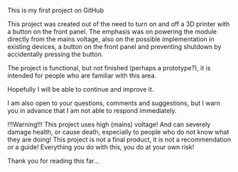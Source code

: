 This is my first project on GitHub

This project was created out of the need to turn on and off a 3D printer with a button on the front panel. 
The emphasis was on powering the module directly from the mains voltage, also on the possible implementation
in existing devices, a button on the front panel and preventing shutdown by accidentally pressing the button.

The project is functional, but not finished (perhaps a prototype?),
it is intended for people who are familiar with this area.

Hopefully I will be able to continue and improve it.

I am also open to your questions, comments and suggestions,
but I warn you in advance that I am not able to respond immediately.

!!!Warning!!! This project uses high (mains) voltage! And can severely damage health, or cause death,
especially to people who do not know what they are doing! This project is not a final product,
it is not a recommendation or a guide! Everything you do with this, you do at your own risk!

Thank you for reading this far...
